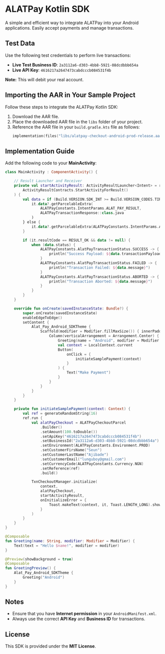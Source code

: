 # ALATPay Kotlin SDK
A simple and efficient way to integrate ALATPay into your Android applications. Easily accept payments and manage transactions.


## Test Data
Use the following test credentials to perform live transactions:

- **Live Test Business ID**: `2a3112a6-d303-4bb8-5921-08dcdbbb654a`
- **Live API Key**: `4616217a2647473cabdcccb084531f4b`

**Note:** This will debit your real account.

## Importing the AAR in Your Sample Project
Follow these steps to integrate the ALATPay Kotlin SDK:

1. Download the AAR file.
2. Place the downloaded AAR file in the `libs` folder of your project.
3. Reference the AAR file in your `build.gradle.kts` file as follows:
   ```kotlin
   implementation(files("libs/alatpay-checkout-android-prod-release.aar"))
   ```

## Implementation Guide
Add the following code to your **MainActivity**:

```kotlin
class MainActivity : ComponentActivity() {

    // Result Launcher and Receiver
    private val startActivityResult: ActivityResultLauncher<Intent> = registerForActivityResult(
        ActivityResultContracts.StartActivityForResult()
    ) {
        val data = if (Build.VERSION.SDK_INT >= Build.VERSION_CODES.TIRAMISU) {
            it.data?.getParcelableExtra(
                ALATPayConstants.IntentParams.ALAT_PAY_RESULT,
                ALATPayTransactionResponse::class.java
            )
        } else {
            it.data?.getParcelableExtra(ALATPayConstants.IntentParams.ALAT_PAY_RESULT)
        }

        if (it.resultCode == RESULT_OK && data != null) {
            when (data.status) {
                ALATPayConstants.AlatPayTransactionStatus.SUCCESS -> {
                    println("Success Payload: ${data.transactionPayload}")
                }
                ALATPayConstants.AlatPayTransactionStatus.FAILED -> {
                    println("Transaction Failed: ${data.message}")
                }
                ALATPayConstants.AlatPayTransactionStatus.ABORTED -> {
                    println("Transaction Aborted: ${data.message}")
                }
            }
        }
    }

    override fun onCreate(savedInstanceState: Bundle?) {
        super.onCreate(savedInstanceState)
        enableEdgeToEdge()
        setContent {
            Alat_Pay_Android_SDKTheme {
                Scaffold(modifier = Modifier.fillMaxSize()) { innerPadding ->
                    Column(verticalArrangement = Arrangement.Center) {
                        Greeting(name = "Android", modifier = Modifier.padding(innerPadding))
                        val context = LocalContext.current
                        Button(
                            onClick = {
                                initiateSamplePayment(context)
                            }
                        ) {
                            Text("Make Payment")
                        }
                    }
                }
            }
        }
    }

    private fun initiateSamplePayment(context: Context) {
        val ref = generateRandomString(16)
        ref.run {
            val alatPayCheckout = ALATPayCheckoutParcel
                .Builder()
                .setAmount(100.toDouble())
                .setApiKey("4616217a2647473cabdcccb084531f4b")
                .setBusinessId("2a3112a6-d303-4bb8-5921-08dcdbbb654a")
                .setEnvironment(ALATPayConstants.Environment.PROD)
                .setCustomerFirsName("Seun")
                .setCustomerLastName("Ajibade")
                .setCustomerEmail("lunguboy@gmail.com")
                .setCurrencyCode(ALATPayConstants.Currency.NGN)
                .setReference(ref)
                .build()

            TxnCheckoutManager.initialize(
                context,
                alatPayCheckout,
                startActivityResult,
                onInitializeError = {
                    Toast.makeText(context, it, Toast.LENGTH_LONG).show()
                }
            )
        }
    }
}

@Composable
fun Greeting(name: String, modifier: Modifier = Modifier) {
    Text(text = "Hello $name!", modifier = modifier)
}

@Preview(showBackground = true)
@Composable
fun GreetingPreview() {
    Alat_Pay_Android_SDKTheme {
        Greeting("Android")
    }
}
```

## Notes
- Ensure that you have **Internet permission** in your `AndroidManifest.xml`.
- Always use the correct **API Key** and **Business ID** for transactions.

## License
This SDK is provided under the **MIT License**.
